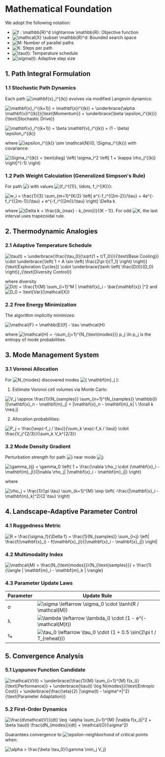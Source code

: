 # Mathematical Foundation

We adopt the following notation:

- ![f : \mathbb{R}^d \rightarrow \mathbb{R}](https://latex.codecogs.com/png.latex?\fg{FFFFFF}f%20:%20\mathbb{R}^d%20\rightarrow%20\mathbb{R}): Objective function  
- ![\mathcal{X} \subset \mathbb{R}^d](https://latex.codecogs.com/png.latex?\fg{FFFFFF}\mathcal{X}%20\subset%20\mathbb{R}^d): Bounded search space  
- ![M](https://latex.codecogs.com/png.latex?\fg{FFFFFF}M): Number of parallel paths  
- ![K](https://latex.codecogs.com/png.latex?\fg{FFFFFF}K): Steps per path  
- ![\tau(t)](https://latex.codecogs.com/png.latex?\fg{FFFFFF}\tau(t)): Temperature schedule  
- ![\sigma(t)](https://latex.codecogs.com/png.latex?\fg{FFFFFF}\sigma(t)): Adaptive step size

## 1. Path Integral Formulation

### 1.1 Stochastic Path Dynamics

Each path ![\mathbf{x}_i^{(k)}](https://latex.codecogs.com/png.latex?\fg{FFFFFF}\mathbf{x}_i^{(k)}) evolves via modified Langevin dynamics:

![\mathbf{x}_i^{(k+1)} = \mathbf{x}_i^{(k)} + \underbrace{\alpha \mathbf{v}_i^{(k)}}_{\text{Momentum}} + \underbrace{\beta \epsilon_i^{(k)}}_{\text{Stochastic Drive}}](https://latex.codecogs.com/png.latex?\fg{FFFFFF}\mathbf{x}_i^{(k+1)}%20=%20\mathbf{x}_i^{(k)}%20+%20\underbrace{\alpha%20\mathbf{v}_i^{(k)}}_{\text{Momentum}}%20+%20\underbrace{\beta%20\epsilon_i^{(k)}}_{\text{Stochastic%20Drive}})

![\mathbf{v}_i^{(k+1)} = \beta \mathbf{v}_i^{(k)} + (1 - \beta) \epsilon_i^{(k)}](https://latex.codecogs.com/png.latex?\fg{FFFFFF}\mathbf{v}_i^{(k+1)}%20=%20\beta%20\mathbf{v}_i^{(k)}%20+%20(1%20-%20\beta)%20\epsilon_i^{(k)})

where ![\epsilon_i^{(k)} \sim \mathcal{N}(0, \Sigma_i^{(k)})](https://latex.codecogs.com/png.latex?\fg{FFFFFF}\epsilon_i^{(k)}%20\sim%20\mathcal{N}(0,%20\Sigma_i^{(k)})) with covariance:

![\Sigma_i^{(k)} = \text{diag} \left( \sigma_i^2 \left[ 1 + \kappa \rho_j^{(k)} \right]^{-1} \right)](https://latex.codecogs.com/png.latex?\fg{FFFFFF}\Sigma_i^{(k)}%20=%20\text{diag}%20\left(%20\sigma_i^2%20\left[%201%20+%20\kappa%20\rho_j^{(k)}%20\right]^{-1}%20\right))

### 1.2 Path Weight Calculation (Generalized Simpson's Rule)

For path ![i](https://latex.codecogs.com/png.latex?\fg{FFFFFF}i) with values ![\{f_i^{(1)}, \ldots, f_i^{(K)}\}](https://latex.codecogs.com/png.latex?\fg{FFFFFF}\{f_i^{(1)},%20\ldots,%20f_i^{(K)}\}):

![w_i = \frac{1}{3} \sum_{m=1}^{K/2} \left[ e^{-f_i^{(2m-2)}/\tau} + 4e^{-f_i^{(2m-1)}/\tau} + e^{-f_i^{(2m)}/\tau} \right] \Delta k](https://latex.codecogs.com/png.latex?\fg{FFFFFF}w_i%20=%20\frac{1}{3}%20\sum_{m=1}^{K/2}%20\left[%20e^{-f_i^{(2m-2)}/\tau}%20+%204e^{-f_i^{(2m-1)}/\tau}%20+%20e^{-f_i^{(2m)}/\tau}%20\right]%20\Delta%20k)

where ![\Delta k = \frac{(k_{max} - k_{min})}{(K - 1)}](https://latex.codecogs.com/png.latex?\fg{FFFFFF}\Delta%20k%20=%20\frac{(k_{max}%20-%20k_{min})}{(K%20-%201)}). For odd ![K](https://latex.codecogs.com/png.latex?\fg{FFFFFF}K), the last interval uses trapezoidal rule.


## 2. Thermodynamic Analogies

### 2.1 Adaptive Temperature Schedule

![\tau(t) = \underbrace{\frac{\tau_0}{\sqrt{1 + t/T_0}}}_{\text{Base Cooling}} \cdot \underbrace{\left( 1 + A \sin \left( \frac{2\pi t}{T_1} \right) \right)}_{\text{Exploration Cycles}} \cdot \underbrace{\tanh \left( \frac{D(t)}{D_0} \right)}_{\text{Diversity Control}}](https://latex.codecogs.com/png.latex?\fg{FFFFFF}\tau(t)%20=%20\underbrace{\frac{\tau_0}{\sqrt{1%20+%20t/T_0}}}_{\text{Base%20Cooling}}%20\cdot%20\underbrace{\left(%201%20+%20A%20\sin%20\left(%20\frac{2\pi%20t}{T_1}%20\right)%20\right)}_{\text{Exploration%20Cycles}}%20\cdot%20\underbrace{\tanh%20\left(%20\frac{D(t)}{D_0}%20\right)}_{\text{Diversity%Control}})

where diversity ![D(t) = \frac{1}{M} \sum_{i=1}^M \| \mathbf{x}_i - \bar{\mathbf{x}} \|^2](https://latex.codecogs.com/png.latex?\fg{FFFFFF}D(t)%20=%20\frac{1}{M}%20\sum_{i=1}^M%20\\|%20\\mathbf{x}_i%20-%20\\bar{\mathbf{x}}\\|^2) and ![D_0 = \text{Var}(\mathcal{X})](https://latex.codecogs.com/png.latex?\fg{FFFFFF}D_0=%5Ctext{%7BVar%7D}(\\mathcal{%7BX}).)

### 2.2 Free Energy Minimization

The algorithm implicitly minimizes:

![\mathcal{F} = \mathbb{E}[f] - \tau \mathcal{H}](https://latex.codecogs.com/png.latex?\fg{FFFFFF}\mathcal{F}%20=%20\mathbb{E}[f]%20-%20\tau%20\mathcal{H})

where ![\mathcal{H} = -\sum_{j=1}^{N_{\text{modes}}} p_j \ln p_j](https://latex.codecogs.com/png.latex?\fg{FFFFFF}\mathcal{H}%20=%20-\sum_{j=1}^{N_{\text{modes}}}%20p_j%20\ln%20p_j) is the entropy of mode probabilities.

## 3. Mode Management System

### 3.1 Voronoi Allocation

For ![N_{modes}](https://latex.codecogs.com/png.latex?\fg{FFFFFF}N_{modes}) discovered modes ![\{ \mathbf{m}_j \}](https://latex.codecogs.com/png.latex?\fg{FFFFFF}\{%20\mathbf{m}_j%20\}):

1. Estimate Voronoi cell volumes via Monte Carlo:

![V_j \approx \frac{1}{N_{samples}} \sum_{n=1}^{N_{samples}} \mathbb{I}(\|\mathbf{x}_n - \mathbf{m}_j\| < \|\mathbf{x}_n - \mathbf{m}_k\| \ \forall k \neq j)](https://latex.codecogs.com/png.latex?\fg{FFFFFF}V_j%20\approx%20\frac{1}{N_{samples}}%20\sum_{n=1}^{N_{samples}}%20\mathbb{I}(\|\mathbf{x}_n%20-%20\mathbf{m}_j\|%20<%20\|\mathbf{x}_n%20-%20\mathbf{m}_k\|%20\%20forall%20k%20\neq%20j))

2. Allocation probabilities:

![P_j = \frac{\exp(-f_j / \tau)}{\sum_k \exp(-f_k / \tau)} \cdot \frac{V_j^{2/3}}{\sum_k V_k^{2/3}}](https://latex.codecogs.com/png.latex?\fg{FFFFFF}P_j%20=%20\frac{\exp(-f_j%20/%20\tau)}{\sum_k%20\exp(-f_k%20/%20\tau)}%20\cdot%20\frac{V_j^{2/3}}{\sum_k%20V_k^{2/3}})

### 3.2 Mode Density Gradient

Perturbation strength for path ![i](https://latex.codecogs.com/png.latex?\fg{FFFFFF}i) near mode ![j](https://latex.codecogs.com/png.latex?\fg{FFFFFF}j):

![\gamma_{ij} = \gamma_0 \left( 1 + \frac{\nabla \rho_j \cdot (\mathbf{x}_i - \mathbf{m}_j)}{\|\nabla \rho_j\| \|\mathbf{x}_i - \mathbf{m}_j\|} \right)](https://latex.codecogs.com/png.latex?\fg{FFFFFF}\gamma_{ij}%20=%20\gamma_0%20\left(%201%20+%20\frac{\nabla%20\rho_j%20\cdot%20(\mathbf{x}_i%20-%20\mathbf{m}_j)}{\|\nabla%20\rho_j\|%20\|\mathbf{x}_i%20-%20\mathbf{m}_j\|}%20\right))

where

![\rho_j = \frac{1}{\pi \tau} \sum_{k=1}^{M} \exp \left( -\frac{\|\mathbf{x}_i - \mathbf{m}_k\|^2}{2 \tau} \right)](https://latex.codecogs.com/png.latex?\fg{FFFFFF}\rho_j%20=%20\frac{1}{\pi%20\tau}%20\sum_{k=1}^{M}%20\exp%20\left(%20-\frac{\|\mathbf{x}_i%20-%20\mathbf{m}_k\|^2}{2%20\tau}%20\right))

## 4. Landscape-Adaptive Parameter Control

### 4.1 Ruggedness Metric

![R = \frac{\sigma_f}{\Delta f} = \frac{1}{N_{samples}} \sum_{i<j} \left| \frac{f(\mathbf{x}_i) - f(\mathbf{x}_j)}{\|\mathbf{x}_i - \mathbf{x}_j\|} \right|](https://latex.codecogs.com/png.latex?\fg{FFFFFF}R%20=%20\frac{\sigma_f}{\Delta%20f}%20=%20\frac{1}{N_{samples}}%20\sum_{i<j}%20\left|%20\frac{f(\mathbf{x}_i)%20-%20f(\mathbf{x}_j)}{\|\mathbf{x}_i%20-%20\mathbf{x}_j\|}%20\right|)

### 4.2 Multimodality Index

![\mathcal{M} = \frac{N_{\text{modes}}}{N_{\text{samples}}} + \frac{1}{\langle \| \mathbf{m}_i - \mathbf{m}_k \| \rangle}](https://latex.codecogs.com/png.latex?\fg{FFFFFF}\mathcal{M}%20=%20\frac{N_{\text{modes}}}{N_{\text{samples}}}%20+%20\frac{1}{\langle%20\|%20\mathbf{m}_i%20-%20\mathbf{m}_k%20\|%20\rangle})


### 4.3 Parameter Update Laws

| Parameter | Update Rule                                                                                                                      |
|-----------|----------------------------------------------------------------------------------------------------------------------------------|
| σ         | ![\sigma \leftarrow \sigma_0 \cdot \tanh(R / \mathcal{M})](https://latex.codecogs.com/png.latex?\fg{FFFFFF}\sigma%20\leftarrow%20\sigma_0%20\cdot%20\tanh(R%20/%20\mathcal{M})) |
| λ         | ![\lambda \leftarrow \lambda_0 \cdot (1 - e^{-\mathcal{M}t})](https://latex.codecogs.com/png.latex?\fg{FFFFFF}\lambda%20\leftarrow%20\lambda_0%20\cdot%20(1%20-%20e^{-\mathcal{M}t})) |
| τ₀        | ![\tau_0 \leftarrow \tau_0 \cdot (1 + 0.5 \sin(2\pi t / T_{reheat}))](https://latex.codecogs.com/png.latex?\fg{FFFFFF}\tau_0%20\leftarrow%20\tau_0%20\cdot%20(1%20+%200.5%20\sin(2\pi%20t%20/%20T_{reheat}))) |


## 5. Convergence Analysis

### 5.1 Lyapunov Function Candidate

![\mathcal{V}(t) = \underbrace{\frac{1}{M} \sum_{i=1}^{M} f(x_i)}_{\text{Performance}} + \underbrace{\tau(t) \log N_{modes}}_{\text{Entropic Cost}} + \underbrace{\frac{\eta}{2} \|\sigma(t) - \sigma^*\|^2}_{\text{Parameter Adaptation}}](https://latex.codecogs.com/png.latex?\fg{FFFFFF}\mathcal{V}(t)%20=%20\underbrace{\frac{1}{M}%20\sum_{i=1}^{M}%20f(x_i)}_{\text{Performance}}%20+%20\underbrace{\tau(t)%20\log%20N_{modes}}_{\text{Entropic%20Cost}}%20+%20\underbrace{\frac{\eta}{2}%20\|\sigma(t)%20-%20\sigma^*\|^2}_{\text{Parameter%20Adaptation}})

### 5.2 First-Order Dynamics

![\frac{d\mathcal{V}}{dt} \leq -\alpha \sum_{i=1}^{M} \|\nabla f(x_i)\|^2 + \beta \tau(t) \frac{dN_{modes}}{dt} + \mathcal{O}(\sigma^2)](https://latex.codecogs.com/png.latex?\fg{FFFFFF}\frac{d\mathcal{V}}{dt}%20\leq%20-\alpha%20\sum_{i=1}^{M}%20\|\nabla%20f(x_i)\|^2%20+%20\beta%20\tau(t)%20\frac{dN_{modes}}{dt}%20+%20\mathcal{O}(\sigma^2))

Guarantees convergence to ![\epsilon](https://latex.codecogs.com/png.latex?\fg{FFFFFF}\epsilon)-neighborhood of critical points when:

![\alpha > \frac{\beta \tau_0}{\gamma \min_j V_j}](https://latex.codecogs.com/png.latex?\fg{FFFFFF}\alpha%20>%20\frac{\beta%20\tau_0}{\gamma%20\min_j%20V_j})